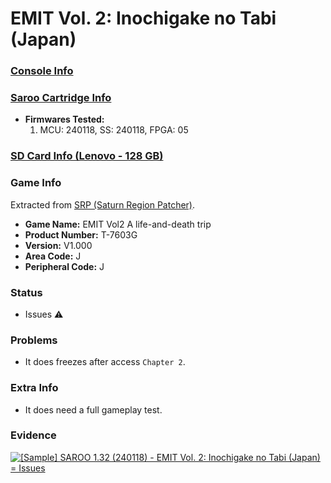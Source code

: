 # EMIT Vol. 2: Inochigake no Tabi (Japan)

### [Console Info](../../../../Info/Consoles/VA13/README.md)

### [Saroo Cartridge Info](../../../../Info/Cartridges/RetroGameParadiseStore/1.32F/README.md)

- <b>Firmwares Tested:</b>
  1. MCU: 240118, SS: 240118, FPGA: 05

### [SD Card Info (Lenovo - 128 GB)](../../../../Info/SdCards/Lenovo/128GB/README.md)

### Game Info

Extracted from [SRP (Saturn Region Patcher)](https://segaxtreme.net/resources/saturn-region-patcher.81/download).

- <b>Game Name:</b> EMIT Vol2 A life-and-death trip
- <b>Product Number:</b> T-7603G
- <b>Version:</b> V1.000
- <b>Area Code:</b> J
- <b>Peripheral Code:</b> J

### Status

- Issues :warning:

### Problems

- It does freezes after access `Chapter 2`.

### Extra Info

- It does need a full gameplay test.

### Evidence

[![[Sample] SAROO 1.32 (240118) - EMIT Vol. 2: Inochigake no Tabi (Japan) = Issues](https://img.youtube.com/vi/Iq4OtA2xVow/0.jpg)](https://www.youtube.com/watch?v=Iq4OtA2xVow)
